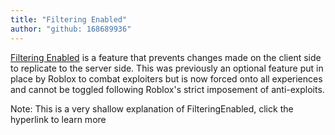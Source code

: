 ```yaml
---
title: "Filtering Enabled"
author: "github: 168689936"
---
```


[Filtering Enabled](https://github.com/eunhalua/tags/blob/main/Filtering%20Enabled.md) is a feature that prevents changes made on the client side to replicate to the server side. This was previously an optional feature put in place by Roblox to combat exploiters but is now forced onto all experiences and cannot be toggled following Roblox's strict imposement of anti-exploits.

Note: This is a very shallow explanation of FilteringEnabled, click the hyperlink to learn more
